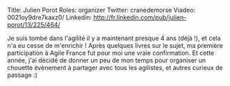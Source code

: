 Title: Julien Porot
Roles: organizer
Twitter: cranedemorse
Viadeo: 0021oy9dre7kaxz0/
Linkedin: http://fr.linkedin.com/pub/julien-porot/13/225/464/


Je suis tombé dans l'agilité il y a maintenant presque 4 ans (déjà !), et cela n'a eu cesse de m'enrichir !
Après quelques livres sur le sujet, ma première participation à Agile France fut pour moi une vraie confirmation.
Et cette année, j'ai décidé de donner un peu de mon temps pour organiser un chouette évènement à partager avec tous les agilistes, et autres curieux de passage :)

